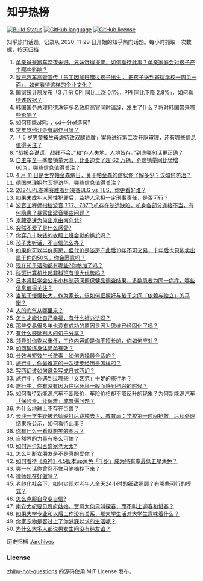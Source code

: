 # 知乎热榜
[![Build Status](https://github.com/ToWeLong/zhihu-hot-questions/workflows/CI/badge.svg)](https://github.com/ToWeLong/zhihu-hot-questions/actions)
[![GitHub language](https://img.shields.io/badge/language-golang-orange.svg)](https://golang.org/)
[![GitHub license](https://img.shields.io/github/license/ToWeLong/zhihu-hot-questions)](https://github.com/ToWeLong/zhihu-hot-questions/blob/main/LICENSE)

知乎热门话题，记录从 2020-11-29 日开始的知乎热门话题。每小时抓取一次数据，按天[归档](./archives)

<!-- BEGIN -->

1. [单亲爸爸跑车深夜未归，兄妹饿得报警，如何看待此事？单亲家庭会对孩子产生哪些影响？](https://www.zhihu.com/question/652467398)
1. [智己汽车高管宣传「员工因加班错过孩子出生 、把孩子送到寄宿学校一周见一面」，如何看待这样的企业文化？](https://www.zhihu.com/question/652408670)
1. [国家统计局发布「3 月份 CPI 同比上涨 0.1%，PPI 同比下降 2.8%」，如何看待该数据？](https://www.zhihu.com/question/652566779)
1. [韩国国务总理韩德洙等多名政府高官同时请辞，发生了什么？将对韩国带来哪些影响？](https://www.zhihu.com/question/652568102)
1. [如何用能a能b ，cd十分ef造句?](https://www.zhihu.com/question/652491743)
1. [常年吃他汀会有副作用吗？](https://www.zhihu.com/question/636851732)
1. [「 5 岁男童被生母虐待致双腿截肢」案将进行第二次开庭审理，还有哪些信息值得关注？](https://www.zhihu.com/question/652380788)
1. [“战报会说谎，战线不会。”和“存人失地，人地皆存。”到底哪句话更正确？](https://www.zhihu.com/question/652222084)
1. [自主车企一季度销量大涨，比亚迪卖了超 62 万辆，奇瑞销量同比猛增 60%，哪些信息值得关注？](https://www.zhihu.com/question/652525132)
1. [4 月 11 日是世界帕金森病日，关于帕金森的症状你了解多少？该如何防治？](https://www.zhihu.com/question/652458403)
1. [德国总理朔尔茨将访华，哪些信息值得关注？](https://www.zhihu.com/question/651761366)
1. [2024LPL春季赛胜者组决赛BLG vs TES，你更看好谁？](https://www.zhihu.com/question/652495470)
1. [如果未成年人恶性犯罪后，监护人承担一定刑事责任，是否可行？](https://www.zhihu.com/question/652227882)
1. [波音工程师指控波音 777、787飞机存在制造缺陷，机身各部分连接不当，有何隐患？暴露出波音哪些问题？](https://www.zhihu.com/question/652450659)
1. [京藏高速为何出京由南向北?](https://www.zhihu.com/question/21576053)
1. [突然不爱了是什么感受?](https://www.zhihu.com/question/517486746)
1. [你穿几十块钱的衣服上班会觉的尴尬吗？](https://www.zhihu.com/question/652565900)
1. [孩子太听话，不自信怎么办？](https://www.zhihu.com/question/652420199)
1. [如果你可以半价买房，但代价是该房产此后10年不可交易，十年后也只能卖出属于你的50%，你会愿意吗？](https://www.zhihu.com/question/652382211)
1. [现在知乎活动都有哪些?你参加了吗？](https://www.zhihu.com/question/652526388)
1. [科班计算机比起非科班有很大优势吗？](https://www.zhihu.com/question/631368694)
1. [日本肾脏学会公布小林制药问题保健品调查结果，多数患者为同一病症，哪些信息值得关注？](https://www.zhihu.com/question/652491132)
1. [当孩子慢慢长大，作为家长，该如何把握好与孩子之间「依赖与独立」的平衡？](https://www.zhihu.com/question/651506371)
1. [人的底气从哪里来？](https://www.zhihu.com/question/652516666)
1. [怎么才能让自己幸福，有什么好办法吗？](https://www.zhihu.com/question/652561570)
1. [那些交易很多年也没有成功的原因是因为思维已经固化了吗？](https://www.zhihu.com/question/652508134)
1. [有什么鼓励别人的句子分享？](https://www.zhihu.com/question/652476032)
1. [领导对你委以重任，工作内容却是你不擅长的，你如何应对？](https://www.zhihu.com/question/652475548)
1. [如何锻炼身体简单有效？](https://www.zhihu.com/question/652566982)
1. [长效与短效生长激素：如何选择最合适的？](https://www.zhihu.com/question/632806649)
1. [旅行中，你最难忘的一次徒步经历是怎样的？](https://www.zhihu.com/question/648669775)
1. [写西幻该如何避免写成日式西幻？](https://www.zhihu.com/question/648009194)
1. [旅行中，你遇到过哪些「文艺范」十足的旅行地？](https://www.zhihu.com/question/649312088)
1. [旅行中，你有没有因为住宿环境一般而感到扫兴的时候？](https://www.zhihu.com/question/649629596)
1. [如何看待新能源汽车不断降价，车险价格却不降反升的现象？为何新能源汽车「保险贵、续保难」成普遍问题？](https://www.zhihu.com/question/652498233)
1. [为什么地球上不存在巨兽？](https://www.zhihu.com/question/651911207)
1. [长沙一学生疑被老师殴打后跳楼去世，教育局：学校第一时间抢救，后续处理结果将公示，如何看待此事？](https://www.zhihu.com/question/652363478)
1. [你有什么一看就想笑的图片？](https://www.zhihu.com/question/377909511)
1. [自然界的力量有多么可怕？](https://www.zhihu.com/question/303685444)
1. [如何评价知否盛家老太太?](https://www.zhihu.com/question/383216986)
1. [怎么判断女朋友是不是真的爱你？](https://www.zhihu.com/question/317224718)
1. [如何看待《原神》4.5版本up角色「千织」成为持有率最低五星角色？](https://www.zhihu.com/question/652324659)
1. [哪一句话你曾忍不住用笔摘抄下来？](https://www.zhihu.com/question/652527622)
1. [律师现在好做吗？](https://www.zhihu.com/question/647729656)
1. [老龄化社会下，如何实现对老年人全天24小时的细致照顾？有哪些可行的模式？](https://www.zhihu.com/question/652467910)
1. [怎么克服自卑变自信?](https://www.zhihu.com/question/651853079)
1. [南安太妃要见贾府姑娘，贾母为何只叫探春，而不叫上迎春和惜春？](https://www.zhihu.com/question/646387140)
1. [如果大学专业和以后工作没有关系，那大学生活对大学生意味着什么？](https://www.zhihu.com/question/652008130)
1. [你家宠物是否过上了你梦寐以求的生活呢？](https://www.zhihu.com/question/652390418)
1. [为什么大多人都说男女生间没有纯友谊？](https://www.zhihu.com/question/647824135)

<!-- END -->

历史归档 [./archives](./archives)


### License
[zhihu-hot-questions](https://github.com/towelong/zhihu-hot-questions) 的源码使用 MIT License 发布。